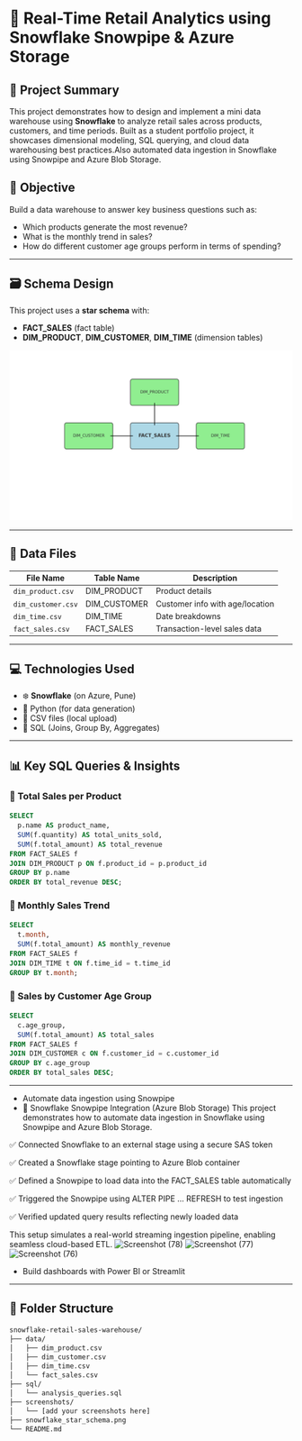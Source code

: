 
# 🧊 Real-Time Retail Analytics using Snowflake Snowpipe & Azure Storage



## 📌 Project Summary
This project demonstrates how to design and implement a mini data warehouse using **Snowflake** to analyze retail sales across products, customers, and time periods. Built as a student portfolio project, it showcases dimensional modeling, SQL querying, and cloud data warehousing best practices.Also automated data ingestion in Snowflake using Snowpipe and Azure Blob Storage.

## 🧠 Objective
Build a data warehouse to answer key business questions such as:
- Which products generate the most revenue?
- What is the monthly trend in sales?
- How do different customer age groups perform in terms of spending?

---

## 🗃️ Schema Design

This project uses a **star schema** with:
- **FACT_SALES** (fact table)
- **DIM_PRODUCT**, **DIM_CUSTOMER**, **DIM_TIME** (dimension tables)

![Schema Diagram](snowflake_star_schema.png)

---

## 📂 Data Files
| File Name          | Table Name     | Description                      |
|-------------------|----------------|----------------------------------|
| `dim_product.csv`  | DIM_PRODUCT    | Product details                  |
| `dim_customer.csv` | DIM_CUSTOMER   | Customer info with age/location |
| `dim_time.csv`     | DIM_TIME       | Date breakdowns                 |
| `fact_sales.csv`   | FACT_SALES     | Transaction-level sales data    |

---

## 💻 Technologies Used
- ❄️ **Snowflake** (on Azure, Pune)
- 🐍 Python (for data generation)
- 📄 CSV files (local upload)
- 🧾 SQL (Joins, Group By, Aggregates)

---

## 📊 Key SQL Queries & Insights

### 🔹 Total Sales per Product
```sql
SELECT 
  p.name AS product_name,
  SUM(f.quantity) AS total_units_sold,
  SUM(f.total_amount) AS total_revenue
FROM FACT_SALES f
JOIN DIM_PRODUCT p ON f.product_id = p.product_id
GROUP BY p.name
ORDER BY total_revenue DESC;
```

### 🔹 Monthly Sales Trend
```sql
SELECT 
  t.month,
  SUM(f.total_amount) AS monthly_revenue
FROM FACT_SALES f
JOIN DIM_TIME t ON f.time_id = t.time_id
GROUP BY t.month;
```

### 🔹 Sales by Customer Age Group
```sql
SELECT 
  c.age_group,
  SUM(f.total_amount) AS total_sales
FROM FACT_SALES f
JOIN DIM_CUSTOMER c ON f.customer_id = c.customer_id
GROUP BY c.age_group
ORDER BY total_sales DESC;
```


---
- Automate data ingestion using Snowpipe
- 🔄 Snowflake Snowpipe Integration (Azure Blob Storage)
This project demonstrates how to automate data ingestion in Snowflake using Snowpipe and Azure Blob Storage.

✅ Connected Snowflake to an external stage using a secure SAS token

✅ Created a Snowflake stage pointing to Azure Blob container

✅ Defined a Snowpipe to load data into the FACT_SALES table automatically

✅ Triggered the Snowpipe using ALTER PIPE ... REFRESH to test ingestion

✅ Verified updated query results reflecting newly loaded data

This setup simulates a real-world streaming ingestion pipeline, enabling seamless cloud-based ETL.
![Screenshot (78)](https://github.com/user-attachments/assets/8fb21ca1-1773-483d-9faf-8c965b41c6d6)
![Screenshot (77)](https://github.com/user-attachments/assets/1646a851-4e35-4124-bff4-91fbc77046f0)
![Screenshot (76)](https://github.com/user-attachments/assets/7f7e2085-e063-4460-8e77-227e1ed4208b)



- Build dashboards with Power BI or Streamlit

---

## 📁 Folder Structure
```
snowflake-retail-sales-warehouse/
├── data/
│   ├── dim_product.csv
│   ├── dim_customer.csv
│   ├── dim_time.csv
│   └── fact_sales.csv
├── sql/
│   └── analysis_queries.sql
├── screenshots/
│   └── [add your screenshots here]
├── snowflake_star_schema.png
└── README.md
```
